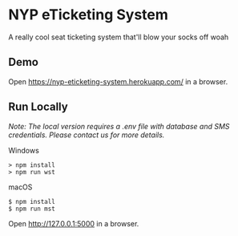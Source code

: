 NYP eTicketing System
======

A really cool seat ticketing system that'll blow your socks off woah


Demo
---

Open https://nyp-eticketing-system.herokuapp.com/ in a browser.



Run Locally
---

_Note: The local version requires a .env file with database and SMS credentials. Please contact us for more details._

Windows

    > npm install
    > npm run wst

macOS

    $ npm install
    $ npm run mst


Open http://127.0.0.1:5000 in a browser.

